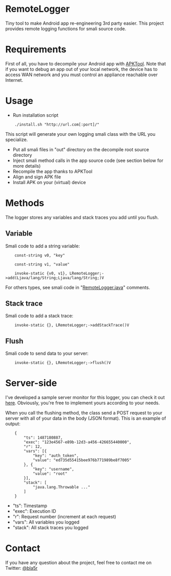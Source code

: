 # RemoteLogger

Tiny tool to make Android app re-engineering 3rd party easier. This project provides remote logging functions for smali source code.

# Requirements

First of all, you have to decompile your Android app with [APKTool](https://ibotpeaches.github.io/Apktool/). Note that if you want to debug an app out of your local network, the device has to access WAN network and you must control an appliance reachable over Internet.

# Usage

  + Run installation script
```
	./install.sh "http://url.com[:port]/"
```
This script will generate your own logging smali class with the URL you specialize.
  + Put all smali files in "out" directory on the decompile root source directory
  + Inject smali method calls in the app source code (see section below for more details)
  + Recompile the app thanks to APKTool
  + Align and sign APK file
  + Install APK on your (virtual) device

# Methods

The logger stores any variables and stack traces you add until you flush.

## Variable

Smali code to add a string variable:
```
	const-string v0, "key"

	const-string v1, "value"

	invoke-static {v0, v1}, LRemoteLogger;->add(Ljava/lang/String;Ljava/lang/String;)V
```
For others types, see smali code in "[RemoteLogger.java](https://github.com/bla5r/RemoteLogger/blob/master/class/java/RemoteLogger.java)" comments.

## Stack trace

Smali code to add a stack trace:
```
	invoke-static {}, LRemoteLogger;->addStackTrace()V
```

## Flush

Smali code to send data to your server:
```
	invoke-static {}, LRemoteLogger;->flush()V
```

# Server-side

I've developed a sample server monitor for this logger, you can check it out [here](https://github.com/bla5r/RemoteMonitor). Obviously, you're free to implement yours according to your needs.

When you call the flushing method, the class send a POST request to your server with all of your data in the body (JSON format). This is an example of output:
```
	{
		"ts": 1487180887,
		"exec": "123e4567-e89b-12d3-a456-426655440000",
		"r": 12,
		"vars": [{
			"key": "auth_token",
			"value": "ed735d55415bee976b771989be8f7005"
		}, {
			"key": "username",
			"value": "root"
		}],
		"stack": [
			"java.lang.Throwable ..."
		]
	}
```
  + "ts": Timestamp
  + "exec": Execution ID
  + "r": Request number (increment at each request)
  + "vars": All variables you logged
  + "stack": All stack traces you logged

# Contact

If you have any question about the project, feel free to contact me on Twitter: [@bla5r](https://twitter.com/bla5r) 
